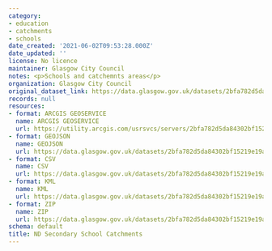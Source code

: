 ```yaml
---
category:
- education
- catchments
- schools
date_created: '2021-06-02T09:53:28.000Z'
date_updated: ''
license: No licence
maintainer: Glasgow City Council
notes: <p>Schools and catchemnts areas</p>
organization: Glasgow City Council
original_dataset_link: https://data.glasgow.gov.uk/datasets/2bfa782d5da84302bf15219e19a05112_7
records: null
resources:
- format: ARCGIS GEOSERVICE
  name: ARCGIS GEOSERVICE
  url: https://utility.arcgis.com/usrsvcs/servers/2bfa782d5da84302bf15219e19a05112/rest/services/OPEN_DATA/Schools_Catchments_Open/MapServer/7
- format: GEOJSON
  name: GEOJSON
  url: https://data.glasgow.gov.uk/datasets/2bfa782d5da84302bf15219e19a05112_7.geojson?outSR=%7B%22latestWkid%22%3A27700%2C%22wkid%22%3A27700%7D
- format: CSV
  name: CSV
  url: https://data.glasgow.gov.uk/datasets/2bfa782d5da84302bf15219e19a05112_7.csv?outSR=%7B%22latestWkid%22%3A27700%2C%22wkid%22%3A27700%7D
- format: KML
  name: KML
  url: https://data.glasgow.gov.uk/datasets/2bfa782d5da84302bf15219e19a05112_7.kml?outSR=%7B%22latestWkid%22%3A27700%2C%22wkid%22%3A27700%7D
- format: ZIP
  name: ZIP
  url: https://data.glasgow.gov.uk/datasets/2bfa782d5da84302bf15219e19a05112_7.zip?outSR=%7B%22latestWkid%22%3A27700%2C%22wkid%22%3A27700%7D
schema: default
title: ND Secondary School Catchments
---
```


